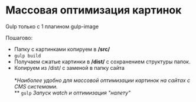 # Массовая оптимизация картинок
Gulp только с 1 плагином gulp-image

Пошагово:
- Папку с картинками копируем в <b>/src/</b> 
- ```gulp build```
- Получаем сжатые картинки в <b>/dist/</b>  с сохранением структуры папок.
- Копируем из /dist/ с заменой в папку сайта 
<br><br>
*<i>Наиболее удобно для массовой оптимизации картинок на сайтах с CMS системами. </i><br>
** ```gulp``` <i>Запуск watch и оптимизация "налету"</i>
